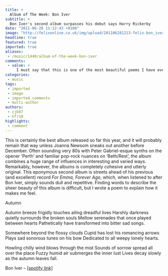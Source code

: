 ```yaml
---
title: >
  Album of The Week: Bon Iver
subtitle: >
  Bon Iver's second album surpasses his debut says Harry Rickerby
date: "2011-06-28 11:12:43 +0100"
image: "http://felixonline.co.uk/img/upload/201106281213-felix-bon_iver.jpg"
headline: true
featured: true
imported: true
aliases:
 - /music/1440/album-of-the-week-bon-iver
comments:
 - value: >
     I must say that this is one of the most beautiful poems I have ever read. Never before has the anguish of heartbreak been so artfully described. I truly feel for the author, this Harrion Rickerby, this master of the English language, this hidden genius. <br>The review of the music pales in comparison with the strength of the poem, and one hopes that Mr Rickerby will continue to delight us all with his manipulation of the written word. <br>
categories:
 - music
tags:
 - imported
 - image
 - imported_comments
 - multi-author
authors:
 - cjb07
 - hfr10
highlights:
 - comment
---
```


This is certainly the best album released so far this year, and it will probably remain that way unless Joanna Newsom sneaks out another before December. Often sounding very 80s with Peter Gabriel-esque synths on the opener ‘Perth’ and familiar pop-rock nuances on ‘Beth/Rest’, the album combines a huge range of influences in interesting and varied ways. Remarkably, however, the albums is completely cohesive and utterly original. This eponymous second album is streets ahead of his previous (and excellent) record _For Emma, Forever Ago_, which, when listened to after Bon Iver, simply sounds dull and repetitive. Finding words to describe the sheer beauty of this album is difficult, but I wrote a poem to explain how it makes me feel.

Autumn

Autumn breeze frigidly touches ailing dreadful lives
 Harshly darkness quietly surrounds the broken souls
 Mellow serenades that once played between hearts
 Pathetically have transformed into bitter sad songs.

Somewhere beyond the flossy clouds
 Cupid has lost his romancing arrows
 Plays sad sonorous tunes on his bow
 Dedicated to all weepy lonely hearts.

Howling chilly wind blows through the mist
 Sounds of sorrow spread all over the place
 Fuzzy humid air submerges the inner lust
 Lives decay slowly as the autumn leaves fall.

Bon Iver – [[spotify link]](http://open.spotify.com/album/7pTARJYCVO49nFXB1Mo5re)
